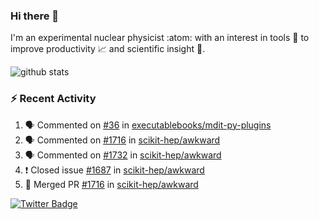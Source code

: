 ### Hi there 👋 

I'm an experimental nuclear physicist :atom: with an interest in tools :wrench: to improve productivity :chart_with_upwards_trend: and scientific insight :telescope:.

![github stats](https://github-readme-stats.vercel.app/api?username=agoose77&show_icons=true&hide_rank=true&hide_title=true&bg_color=30,e76445,904e95&text_color=efe3ec&icon_color=efe3ec)
<!--
**agoose77/agoose77** is a ✨ _special_ ✨ repository because its `README.md` (this file) appears on your GitHub profile.

Here are some ideas to get you started:

- 🔭 I’m currently working on ...
- 🌱 I’m currently learning ...
- 👯 I’m looking to collaborate on ...
- 🤔 I’m looking for help with ...
- 💬 Ask me about ...
- 📫 How to reach me: ...
- 😄 Pronouns: ...
- ⚡ Fun fact: ...
-->

### :zap: Recent Activity
<!--START_SECTION:activity-->
1. 🗣 Commented on [#36](https://github.com/executablebooks/mdit-py-plugins/issues/36) in [executablebooks/mdit-py-plugins](https://github.com/executablebooks/mdit-py-plugins)
2. 🗣 Commented on [#1716](https://github.com/scikit-hep/awkward/issues/1716) in [scikit-hep/awkward](https://github.com/scikit-hep/awkward)
3. 🗣 Commented on [#1732](https://github.com/scikit-hep/awkward/issues/1732) in [scikit-hep/awkward](https://github.com/scikit-hep/awkward)
4. ❗️ Closed issue [#1687](https://github.com/scikit-hep/awkward/issues/1687) in [scikit-hep/awkward](https://github.com/scikit-hep/awkward)
5. 🎉 Merged PR [#1716](https://github.com/scikit-hep/awkward/pull/1716) in [scikit-hep/awkward](https://github.com/scikit-hep/awkward)
<!--END_SECTION:activity-->


[![Twitter Badge](https://img.shields.io/twitter/follow/agoose77?style=flat-square&logo=Twitter&logoColor=white&color=cornflowerblue)](https://twitter.com/agoose77)
